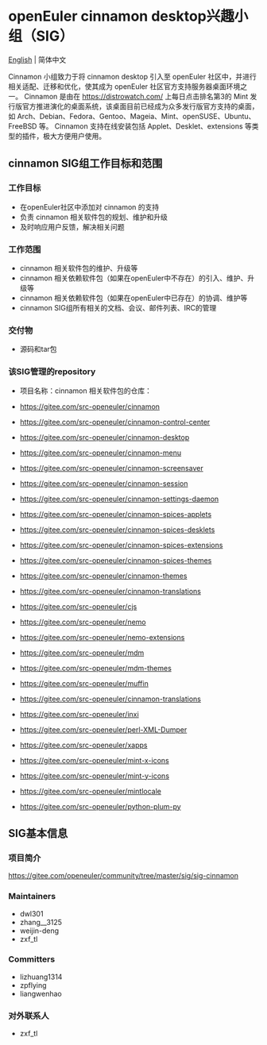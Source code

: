 # openEuler cinnamon desktop兴趣小组（SIG）
[English](./sig-cinnamon.md) | 简体中文

Cinnamon 小组致力于将 cinnamon desktop 引入至 openEuler 社区中，并进行相关适配、迁移和优化，使其成为 openEuler 社区官方支持服务器桌面环境之一。
Cinnamon 是由在 https://distrowatch.com/ 上每日点击排名第3的 Mint 发行版官方推进演化的桌面系统，该桌面目前已经成为众多发行版官方支持的桌面，如 Arch、Debian、Fedora、Gentoo、Mageia、Mint、openSUSE、Ubuntu、FreeBSD 等。
Cinnamon 支持在线安装包括 Applet、Desklet、extensions 等类型的插件，极大方便用户使用。


## cinnamon SIG组工作目标和范围

### 工作目标

- 在openEuler社区中添加对 cinnamon 的支持
- 负责 cinnamon 相关软件包的规划、维护和升级
- 及时响应用户反馈，解决相关问题


### 工作范围

- cinnamon 相关软件包的维护、升级等
- cinnamon 相关依赖软件包（如果在openEuler中不存在）的引入、维护、升级等
- cinnamon 相关依赖软件包（如果在openEuler中已存在）的协调、维护等
- cinnamon SIG组所有相关的文档、会议、邮件列表、IRC的管理


### 交付物

- 源码和tar包


### 该SIG管理的repository

- 项目名称：cinnamon
  相关软件包的仓库：

- https://gitee.com/src-openeuler/cinnamon
- https://gitee.com/src-openeuler/cinnamon-control-center
- https://gitee.com/src-openeuler/cinnamon-desktop
- https://gitee.com/src-openeuler/cinnamon-menu
- https://gitee.com/src-openeuler/cinnamon-screensaver
- https://gitee.com/src-openeuler/cinnamon-session
- https://gitee.com/src-openeuler/cinnamon-settings-daemon
- https://gitee.com/src-openeuler/cinnamon-spices-applets
- https://gitee.com/src-openeuler/cinnamon-spices-desklets
- https://gitee.com/src-openeuler/cinnamon-spices-extensions
- https://gitee.com/src-openeuler/cinnamon-spices-themes
- https://gitee.com/src-openeuler/cinnamon-themes
- https://gitee.com/src-openeuler/cinnamon-translations
- https://gitee.com/src-openeuler/cjs
- https://gitee.com/src-openeuler/nemo
- https://gitee.com/src-openeuler/nemo-extensions
- https://gitee.com/src-openeuler/mdm
- https://gitee.com/src-openeuler/mdm-themes
- https://gitee.com/src-openeuler/muffin
- https://gitee.com/src-openeuler/cinnamon-translations
- https://gitee.com/src-openeuler/inxi
- https://gitee.com/src-openeuler/perl-XML-Dumper
- https://gitee.com/src-openeuler/xapps
- https://gitee.com/src-openeuler/mint-x-icons
- https://gitee.com/src-openeuler/mint-y-icons
- https://gitee.com/src-openeuler/mintlocale
- https://gitee.com/src-openeuler/python-plum-py

## SIG基本信息

### 项目简介

 https://gitee.com/openeuler/community/tree/master/sig/sig-cinnamon

### Maintainers
- dwl301
- zhang__3125
- weijin-deng
- zxf_tl


### Committers
- lizhuang1314
- zpflying
- liangwenhao


### 对外联系人
- zxf_tl


